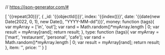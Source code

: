 // https://json-generator.com/#

[
'{{repeat(30)}}',
{
\_id: '{{objectId()}}',
index: '{{index()}}',
date: '{{date(new Date(2022, 0, 1), new Date(), "YYYY-MM-dd")}}',
money: function (tags){
var myArray = ['in', 'out'];
var rand = Math.random()*myArray.length | 0;
var result = myArray[rand];
return result;
},
type: function (tags){
var myArray = ['mart', 'restaurant', 'personal', 'cafe'];
var rand = Math.random()*myArray.length | 0;
var result = myArray[rand];
return result;
},
item: '',
price: ''
}
]
